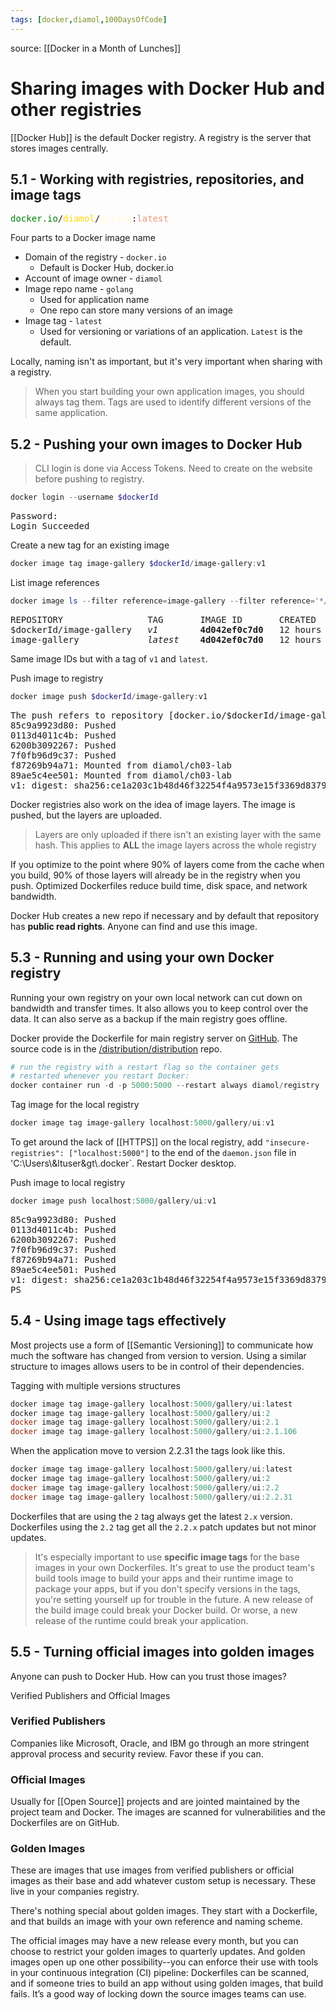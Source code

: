 ```yaml
---
tags: [docker,diamol,100DaysOfCode]
---
```


source: [[Docker in a Month of Lunches]]

# Sharing images with Docker Hub and other registries

[[Docker Hub]] is the default Docker registry.  A registry is the server that stores images centrally.

## 5.1 - Working with registries, repositories, and image tags

<pre>
<span style="color : Green">docker.io</span>/<span style="color : Gold">diamol</span>/<span style="color : Cornsilk">golang</span>:<span style="color : DarkSalmon">latest</span>
</pre>

Four parts to a Docker image name
- Domain of the registry - `docker.io`
	- Default is Docker Hub, docker.io
- Account of image owner - `diamol`
- Image repo name - `golang`
	- Used for application name
	- One repo can store many versions of an image
- Image tag - `latest`
	- Used for versioning or variations of an application. `Latest` is the default.

Locally, naming isn't as important, but it's very important when sharing with a registry.

> When you start building your own application images, you should always tag them. Tags are used to identify different versions of the same application.

## 5.2 - Pushing your own images to Docker Hub

> CLI login is done via Access Tokens. Need to create on the website before pushing to registry.

```powershell
docker login --username $dockerId
```
<pre>
Password:
Login Succeeded
</pre>

Create a new tag for an existing image
```powershell
docker image tag image-gallery $dockerId/image-gallery:v1
```

List image references
```powershell
docker image ls --filter reference=image-gallery --filter reference='*/image-gallery'
```
<pre>
REPOSITORY                TAG       IMAGE ID       CREATED        SIZE
$dockerId/image-gallery   <em>v1</em>        <strong>4d042ef0c7d0</strong>   12 hours ago   27.1MB
image-gallery             <em>latest</em>    <strong>4d042ef0c7d0</strong>   12 hours ago   27.1MB
</pre>

Same image IDs but with a tag of `v1` and `latest`.

Push image to registry
```powershell
docker image push $dockerId/image-gallery:v1
```
<pre>
The push refers to repository [docker.io/$dockerId/image-gallery]
85c9a9923d80: Pushed
0113d4011c4b: Pushed
6200b3092267: Pushed
7f0fb96d9c37: Pushed
f87269b94a71: Mounted from diamol/ch03-lab
89ae5c4ee501: Mounted from diamol/ch03-lab
v1: digest: sha256:ce1a203c1b48d46f32254f4a9573e15f3369d837975bbed3c30d00f899a880fc size: 1574
</pre>

Docker registries also work on the idea of image layers. The image is pushed, but the layers are uploaded.

> Layers are only uploaded if there isn't an existing layer with the same hash. This applies to **ALL** the image layers across the whole registry

If you optimize to the point where 90% of layers come from the cache when you build, 90% of those layers will already be in the registry when you push. Optimized Dockerfiles reduce build time, disk space, and network bandwidth.

Docker Hub creates a new repo if necessary and by default that repository has **public read rights**. Anyone can find and use this image.

## 5.3 - Running and using your own Docker registry

Running your own registry on your own local network can cut down on bandwidth and transfer times.  It also allows you to keep control over the data.  It can also serve as a backup if the main registry goes offline.

Docker provide the Dockerfile for main registry server on [GitHub](https://github.com/docker/distribution-library-image).  The source code is in the [/distribution/distribution](https://github.com/distribution/distribution) repo.

```powershell
# run the registry with a restart flag so the container gets
# restarted whenever you restart Docker:
docker container run -d -p 5000:5000 --restart always diamol/registry
```

Tag image for the local registry
```powershell
docker image tag image-gallery localhost:5000/gallery/ui:v1
```

To get around the lack of [[HTTPS]] on the local registry, add `"insecure-registries": ["localhost:5000"]` to the end of the `daemon.json` file in 'C:\\Users\\&ltuser&gt\\.docker`. Restart Docker desktop.

Push image to local registry
```powershell
docker image push localhost:5000/gallery/ui:v1
```
<pre>
85c9a9923d80: Pushed
0113d4011c4b: Pushed
6200b3092267: Pushed
7f0fb96d9c37: Pushed
f87269b94a71: Pushed
89ae5c4ee501: Pushed
v1: digest: sha256:ce1a203c1b48d46f32254f4a9573e15f3369d837975bbed3c30d00f899a880fc size: 1574
PS
</pre>

## 5.4 - Using image tags effectively
Most projects use a form of [[Semantic Versioning]] to communicate how much the software has changed from version to version.  Using a similar structure to images allows users to be in control of their dependencies.

Tagging with multiple versions structures
```powershell
docker image tag image-gallery localhost:5000/gallery/ui:latest
docker image tag image-gallery localhost:5000/gallery/ui:2
docker image tag image-gallery localhost:5000/gallery/ui:2.1
docker image tag image-gallery localhost:5000/gallery/ui:2.1.106
```

When the application move to version 2.2.31 the tags look like this.
```powershell
docker image tag image-gallery localhost:5000/gallery/ui:latest
docker image tag image-gallery localhost:5000/gallery/ui:2
docker image tag image-gallery localhost:5000/gallery/ui:2.2
docker image tag image-gallery localhost:5000/gallery/ui:2.2.31
```

Dockerfiles that are using the `2` tag always get the latest `2.x` version.  Dockerfiles using the `2.2` tag get all the `2.2.x` patch updates but not minor updates.

> It's especially important to use **specific image tags** for the base images in your own Dockerfiles. It's great to use the product team's build tools image to build your apps and their runtime image to package your apps, but if you don't specify versions in the tags, you're setting yourself up for trouble in the future. A new release of the build image could break your Docker build. Or worse, a new release of the runtime could break your application.

## 5.5 - Turning official images into golden images

Anyone can push to Docker Hub.  How can you trust those images?

Verified Publishers and Official Images

### Verified Publishers
Companies like Microsoft, Oracle, and IBM go through an more stringent approval process and security review.  Favor these if you can.

### Official Images
Usually for [[Open Source]] projects and are jointed maintained by the project team and Docker.  The images are scanned for vulnerabilities and the Dockerfiles are on GitHub.

### Golden Images
These are images that use images from verified publishers or official images as their base and add whatever custom setup is necessary.  These live in your companies registry.

There's nothing special about golden images. They start with a Dockerfile, and that builds an image with your own reference and naming scheme.

The official images may have a new release every month, but you can choose to restrict your golden images to quarterly updates. And golden images open up one other possibility--you can enforce their use with tools in your continuous integration (CI) pipeline: Dockerfiles can be scanned, and if someone tries to build an app without using golden images, that build fails. It’s a good way of locking down the source images teams can use.
